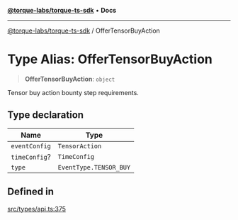 [**@torque-labs/torque-ts-sdk**](../README.md) • **Docs**

***

[@torque-labs/torque-ts-sdk](../globals.md) / OfferTensorBuyAction

# Type Alias: OfferTensorBuyAction

> **OfferTensorBuyAction**: `object`

Tensor buy action bounty step requirements.

## Type declaration

| Name | Type |
| ------ | ------ |
| `eventConfig` | `TensorAction` |
| `timeConfig`? | `TimeConfig` |
| `type` | `EventType.TENSOR_BUY` |

## Defined in

[src/types/api.ts:375](https://github.com/torque-labs/torque-ts-sdk/blob/e34efdf278512e8a58bacdba966e9cd90b1db20a/src/types/api.ts#L375)
